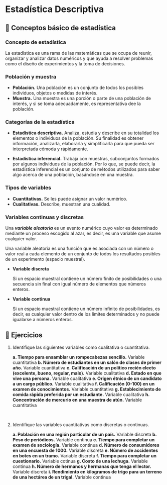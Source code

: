 # Estadística Descriptiva

## 🔻 Conceptos básico de estadística

### Concepto de estadística

La estadística es una rama de las matemáticas que se ocupa de reunir, organizar y analizar datos numéricos y que ayuda a resolver problemas como el diseño de experimientos y la toma de decisiones.

### Población y muestra

- **Población.** Una población es un conjunto de todos los posibles individuos, objetos o medidas de interés.
- **Muestra.** Una muestra es una porción o parte de una población de interés, y si se toma adecuadamente, es representativa dee la población.

### Categorías de la estadística

- **Estadistíca descriptiva.** Analiza, estudia y describe en su totalidad los elementos o individuos de la población. Su finalidad es obtener información, analizarla, elaborarla y simplificarla para que pueda ser interpretada cómoda y rápidamente.

- **Estadística inferencial.** Trabaja con muestras, subconjuntos formados por algunos individuos de la población. Por lo que, se puede decir, la estadística inferencial es un conjunto de métodos utilizados para saber algo acerca de una población, basándose en una muestra.

### Tipos de variables

- **Cuantitativas.** Se les puede asignar un valor numérico.
- **Cualitativas.** Describe, muestran una cualidad.

### Variables continuas y discretas

Una ***variable aleatoria*** es un evento numérico cuyo valor es determinado mediante un proceso escogido al azar, es decir, es una variable que asume cualquier valor.

Una variable aleatoria es una función que es asociada con un número o valor real a cada elemento de un conjunto de todos los resultados posibles de un experimento (espacio muestral).

- **Variable discreta**

    Si un espacio muestral contiene un número finito de posibilidades o una secuencia sin final con igual número de elementos que números enteros.

- **Variable continua**

    Si un espacio muestral contiene un número infinito de posibilidades, es decir, es cualquier valor dentro de los límites determinados y no puede igualarse a números enteros.

## 📝 Ejercicios

1. Identifique las siguientes variables como cualitativa o cuantitativa.

    **a. Tiempo para ensamblar un rompecabezas sencillo.**
    Variable cuantitativa
    **b. Número de estudiantes en un salón de clases de primer año.**
    Variable cuantitativa
    **c. Calificación de un político recién electo (excelente, bueno, regular, malo).**
    Variable cualitativa
    **d. Estado en que vive una persona.**
    Variable cualitativa
    **e. Origen étnico de un candidato a un cargo público.**
    Variable cualitativa
    **f. Calificación (0-100) en un examen de conocimientos.**
    Variable cuantitativa
    **g. Establecimiento de comida rápida preferida por un estudiante.**
    Variable cualitativa
    **h. Concentración de mercurio en una muestra de atún.**
    Variable cuantitativa

<br>

2. Identifique las variables cuantitativas como discretas o continuas.

    **a. Población en una región particular de un país.**
    Variable discreta
    **b. Peso de periódicos.**
    Variable continua
    **c. Tiempo para completar un examen de sociología.**
    Variable continua
    **d. Número de consumidores en una encuesta de 1000.**
    Variable discreta
    **e. Número de accidentes en botes en un tramo.**
    Variable discreta
    **f. Tiempo para completar un cuestionario.**
    Variable cotinua
    **g. Costo de una lechuga.**
    Variable continua
    **h. Número de hermanos y hermanas que tenga el lector.**
    Variable discreta
    **i. Rendimiento en kilogramos de trigo para un terreno de una hectárea de un trigal.**
    Variable continua
